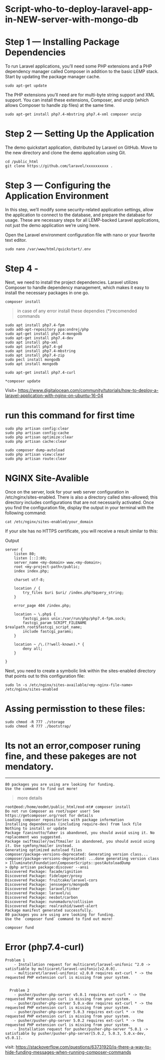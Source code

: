 # Script-who-to-deploy-laravel-app-in-NEW-server-with-mongo-db

# Step 1 — Installing Package Dependencies

To run Laravel applications, you’ll need some PHP extensions and a PHP dependency manager called Composer in addition to the basic LEMP stack.
Start by updating the package manager cache.
```
sudo apt-get update
```
The PHP extensions you’ll need are for multi-byte string support and XML support. You can install these extensions, Composer, and unzip (which allows Composer to handle zip files) at the same time.
```
sudo apt-get install php7.4-mbstring php7.4-xml composer unzip
```
# Step 2 — Setting Up the Application

The demo quickstart application, distributed by Laravel on GitHub.
Move to the new directory and clone the demo application using Git.
```
cd /public_html
git clone https://github.com/laravel/xxxxxxxxxx .
```

# Step 3 — Configuring the Application Environment

In this step, we’ll modify some security-related application settings, allow the application to connect to the database, and prepare the database for usage. These are necessary steps for all LEMP-backed Laravel applications, not just the demo application we’re using here.

Open the Laravel environment configuration file with nano or your favorite text editor.
```
sudo nano /var/www/html/quickstart/.env
```
# Step 4 - 

Next, we need to install the project dependencies. Laravel utilizes Composer to handle dependency management, which makes it easy to install the necessary packages in one go.
```
composer install
```

>in case of any error install these dependies (*)recomended commands
```
sudo apt install php7.4-fpm
sudo add-apt-repository ppa:ondrej/php
sudo apt-get install php7.4-mongodb
sudo apt-get install php7.4-dev
sudo apt install php-xml
sudo apt install php7.4-gd
sudo apt install php7.4-mbstring
sudo apt install php7.4-zip
sudo pecl install mongodb
sudo apt install mongodb
```
```
sudo apt-get install php7.4-curl
```
```
*composer update
```

Visit= https://www.digitalocean.com/community/tutorials/how-to-deploy-a-laravel-application-with-nginx-on-ubuntu-16-04

# run this command for first time
```
sudo php artisan config:clear
sudo php artisan config:cache
sudo php artisan optimize:clear
sudo php artisan cache:clear
```
```
sudo composer dump-autoload
sudo php artisan view:clear
sudo php artisan route:clear
```
# NGINX Site-Avalible

Once on the server, look for your web server configuration in /etc/nginx/sites-enabled. There is also a directory called sites-allowed; this directory includes configurations that are not necessarily activated. Once you find the configuration file, display the output in your terminal with the following command:
```
cat /etc/nginx/sites-enabled/your_domain
```
If your site has no HTTPS certificate, you will receive a result similar to this:

Output
```
server {
    listen 80;
    listen [::]:80;
    server_name <my-domain> www.<my-domain>;
    root <my-project-path>/public;
    index index.php;

    charset utf-8;

    location / {
        try_files $uri $uri/ /index.php?$query_string;
    }

    error_page 404 /index.php;

    location ~ \.php$ {
        fastcgi_pass unix:/var/run/php/php7.4-fpm.sock;
        fastcgi_param SCRIPT_FILENAME $realpath_root$fastcgi_script_name;
        include fastcgi_params;
    }

    location ~ /\.(?!well-known).* {
        deny all;
    }

}

```
Next, you need to create a symbolic link within the sites-enabled directory that points out to this configuration file:
```
sudo ln -s /etc/nginx/sites-available/<my-nginx-file-name> /etc/nginx/sites-enabled
```
# Assing permisstion to these files:
```
sudo chmod -R 777 ./storage
sudo chmod -R 777 ./bootstrap/
```


# Its not an error,composer runing fine, and these pakeges are not mendatory.
_____________________________________________________________________________________________________
```
80 packages you are using are looking for funding.
Use the command to find out more!
```
>more details
```
root@eod:/home/eodmt/public_html/eod-mt# composer install
Do not run Composer as root/super user! See https://getcomposer.org/root for details
Loading composer repositories with package information
Installing dependencies (including require-dev) from lock file
Nothing to install or update
Package fzaninotto/faker is abandoned, you should avoid using it. No replacement was suggested.
Package swiftmailer/swiftmailer is abandoned, you should avoid using it. Use symfony/mailer instead.
Generating optimized autoload files
composer/package-versions-deprecated: Generating version class...
composer/package-versions-deprecated: ...done generating version class
> Illuminate\Foundation\ComposerScripts::postAutoloadDump
> @php artisan package:discover --ansi
Discovered Package: facade/ignition
Discovered Package: fideloper/proxy
Discovered Package: fruitcake/laravel-cors
Discovered Package: jenssegers/mongodb
Discovered Package: laravel/tinker
Discovered Package: laravel/ui
Discovered Package: nesbot/carbon
Discovered Package: nunomaduro/collision
Discovered Package: realrashid/sweet-alert
Package manifest generated successfully.
80 packages you are using are looking for funding.
Use the `composer fund` command to find out more!
```
```
composer fund
```

# Error (php7.4-curl)
```
Problem 1
    - Installation request for multicaret/laravel-unifonic ^2.0 -> satisfiable by multicaret/laravel-unifonic[v2.0.0].
    - multicaret/laravel-unifonic v2.0.0 requires ext-curl * -> the requested PHP extension curl is missing from your system.
  
  
  Problem 2
    - pusher/pusher-php-server v5.0.1 requires ext-curl * -> the requested PHP extension curl is missing from your system.
    - pusher/pusher-php-server 5.0.x-dev requires ext-curl * -> the requested PHP extension curl is missing from your system.
    - pusher/pusher-php-server 5.0.3 requires ext-curl * -> the requested PHP extension curl is missing from your system.
    - pusher/pusher-php-server 5.0.2 requires ext-curl * -> the requested PHP extension curl is missing from your system.
    - Installation request for pusher/pusher-php-server ^5.0.1 -> satisfiable by pusher/pusher-php-server[5.0.2, 5.0.3, 5.0.x-dev, v5.0.1].
```


visit: https://stackoverflow.com/questions/63731920/is-there-a-way-to-hide-funding-messages-when-running-composer-commands


